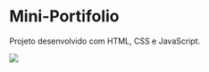 <h1>Mini-Portifolio</h1>

<p>Projeto desenvolvido com HTML, CSS e JavaScript.</p>

<img src="https://github.com/Alexandre990/Mini-Portifolio/blob/master/assets/Notebooks.png?raw=true" >
